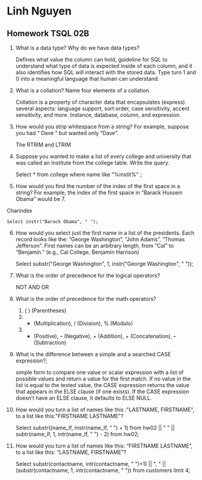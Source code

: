 # Linh Nguyen
## Homework TSQL 02B

1. What is a data type? Why do we have data types?  

	Defines what value the column can hold, guideline for SQL to understand what type of data is expected inside of each column, and it also identifies how SQL will interact with the stored data. Type turn 1 and 0 into a meaningful language that human can understand.  

2. What is a collation? Name four elements of a collation. 

	Collation is a property of character data that encapsulates (express) several aspects: language support, sort order, case sensitivity, accent sensitivity, and more.  Instance, database, column, and expression. 

 3. How would you strip whitespace from a string? For example, suppose you had “ Dave ” but wanted only “Dave”.  

	The RTRIM and LTRIM 

4. Suppose you wanted to make a list of every college and university that was called an Institute from the college table. Write the query. 

	Select * from college where name like "%instit%" ; 

 

5. How would you find the number of the index of the first space in a string? For example, the index of the first space in “Barack Hussein Obama” would be 7.  

Charindex 

	Select instr("Barack Obama", " "); 

6. How would you select just the first name in a list of the presidents. Each record looks like the: ”George Washington”, ”John Adams”, ”Thomas Jefferson”. First names can be an arbitrary length, from “Cal” to “Benjamin.” (e.g., Cal College, Benjamin Harrison) 

	Select substr("George Washington", 1, instr("George Washington", " ")); 

 7. What is the order of precedence for the logical operators?  

	NOT 
	AND 
	OR 

8. What is the order of precedence for the math operators?  

	1. ( ) (Parentheses) 
	2. * (Multiplication), / (Division), % (Modulo)  
	3. + (Positive), – (Negative), + (Addition), + (Concatenation), – (Subtraction)  

9. What is the difference between a simple and a searched CASE expression?;  

	simple form to compare one value or scalar expression with a list of possible values and return a value for the first match. If no value in the list is equal to the tested value, the CASE expression returns the value that appears in the ELSE clause (if one exists). If the CASE expression doesn’t have an ELSE clause, it defaults to ELSE NULL. 

10. How would you turn a list of names like this :"LASTNAME, FIRSTNAME", to a list like this:"FIRSTNAME LASTNAME"? 

	Select substr((name_lf, instr(name_lf, " ") + 1) from hw02 || " " || subtr(name_lf, 1, intr(name_lf, " ") - 2) from hw02; 

11. How would you turn a list of names like this: “FIRSTNAME LASTNAME”, to a list like this: “LASTNAME, FIRSTNAME”? 

	Select substr(contactname, intr(contactname, " ")+1) || ", " || (substr(contactname, 1, intr(contactname, " ")) from customers limit 4; 